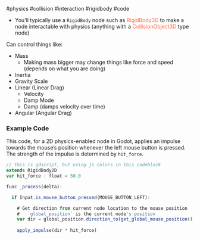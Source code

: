 #physics #collision #interaction #rigidbody #code

* You'll typically use a `RigidBody` node such as <span style="color:tomato;">RigidBody3D</span> to make a node interactable with physics (anything with a <span style="color:tomato;">CollisionObject3D</span> type node)

Can control things like:
  + Mass
	  + Making mass bigger may change things like force and speed (depends on what you are doing)
  + Inertia
  + Gravity Scale
  + Linear (Linear Drag)
	  + Velocity
	  + Damp Mode
	  + Damp (damps velocity over time)
  + Angular (Angular Drag)

### Example Code 

This code, for a 2D physics-enabled node in Godot, applies an impulse towards the mouse’s position whenever the left mouse button is pressed. The strength of the impulse is determined by `hit_force`.

```js
// this is gdscript, but using js colors in this codeblock
extends RigidBody2D
var hit_force : float = 50.0

func _process(delta):

  if Input.is_mouse_button_pressed(MOUSE_BUTTON_LEFT):

	# Get direction from current node location to the mouse position
	#   `global_position` is the current node's position
    var dir = global_position.direction_to(get_global_mouse_position())
    
    apply_impulse(dir * hit_force)
```
